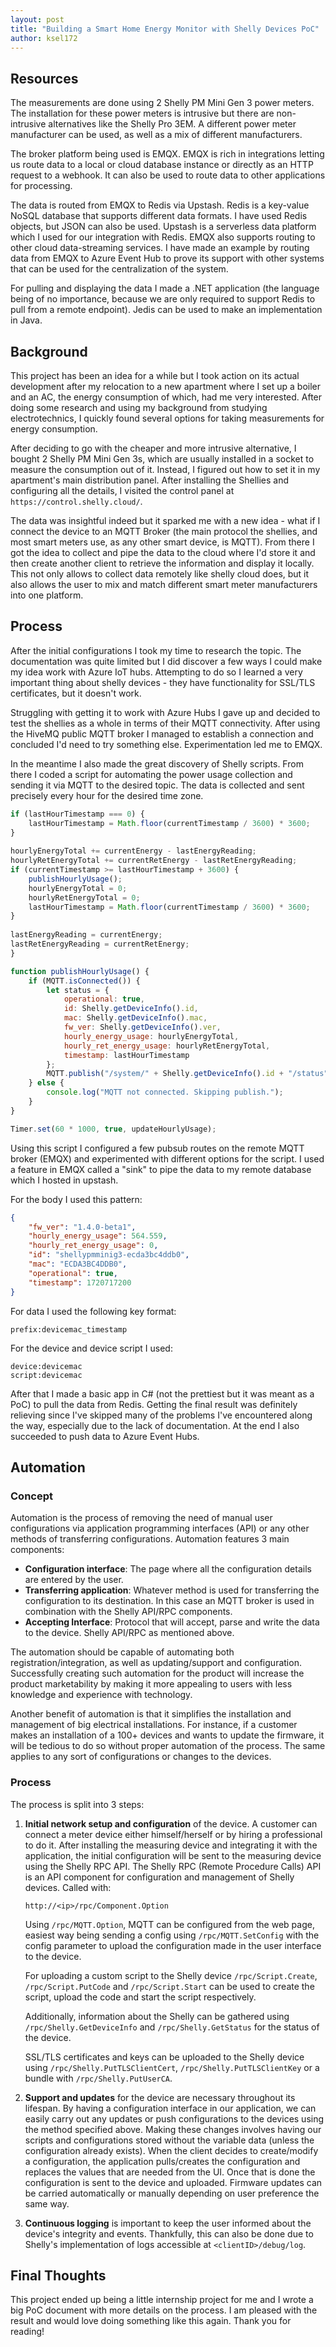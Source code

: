 ```yaml
---
layout: post
title: "Building a Smart Home Energy Monitor with Shelly Devices PoC"
author: ksel172
---
```


## Resources

The measurements are done using 2 Shelly PM Mini Gen 3 power meters. The installation for these power meters is intrusive but there are non-intrusive alternatives like the Shelly Pro 3EM. A different power meter manufacturer can be used, as well as a mix of different manufacturers.

The broker platform being used is EMQX. EMQX is rich in integrations letting us route data to a local or cloud database instance or directly as an HTTP request to a webhook. It can also be used to route data to other applications for processing.

The data is routed from EMQX to Redis via Upstash. Redis is a key-value NoSQL database that supports different data formats. I have used Redis objects, but JSON can also be used. Upstash is a serverless data platform which I used for our integration with Redis. EMQX also supports routing to other cloud data-streaming services. I have made an example by routing data from EMQX to Azure Event Hub to prove its support with other systems that can be used for the centralization of the system.

For pulling and displaying the data I made a .NET application (the language being of no importance, because we are only required to support Redis to pull from a remote endpoint). Jedis can be used to make an implementation in Java.

## Background

This project has been an idea for a while but I took action on its actual development after my relocation to a new apartment where I set up a boiler and an AC, the energy consumption of which, had me very interested. After doing some research and using my background from studying electrotechnics, I quickly found several options for taking measurements for energy consumption.

After deciding to go with the cheaper and more intrusive alternative, I bought 2 Shelly PM Mini Gen 3s, which are usually installed in a socket to measure the consumption out of it. Instead, I figured out how to set it in my apartment's main distribution panel. After installing the Shellies and configuring all the details, I visited the control panel at `https://control.shelly.cloud/`.

The data was insightful indeed but it sparked me with a new idea - what if I connect the device to an MQTT Broker (the main protocol the shellies, and most smart meters use, as any other smart device, is MQTT). From there I got the idea to collect and pipe the data to the cloud where I'd store it and then create another client to retrieve the information and display it locally. This not only allows to collect data remotely like shelly cloud does, but it also allows the user to mix and match different smart meter manufacturers into one platform.

## Process

After the initial configurations I took my time to research the topic. The documentation was quite limited but I did discover a few ways I could make my idea work with Azure IoT hubs. Attempting to do so I learned a very important thing about shelly devices - they have functionality for SSL/TLS certificates, but it doesn't work.

Struggling with getting it to work with Azure Hubs I gave up and decided to test the shellies as a whole in terms of their MQTT connectivity. After using the HiveMQ public MQTT broker I managed to establish a connection and concluded I'd need to try something else. Experimentation led me to EMQX.

In the meantime I also made the great discovery of Shelly scripts. From there I coded a script for automating the power usage collection and sending it via MQTT to the desired topic. The data is collected and sent precisely every hour for the desired time zone.

```javascript
if (lastHourTimestamp === 0) {
    lastHourTimestamp = Math.floor(currentTimestamp / 3600) * 3600;
}
  
hourlyEnergyTotal += currentEnergy - lastEnergyReading;
hourlyRetEnergyTotal += currentRetEnergy - lastRetEnergyReading;
if (currentTimestamp >= lastHourTimestamp + 3600) {
    publishHourlyUsage();
    hourlyEnergyTotal = 0;
    hourlyRetEnergyTotal = 0;
    lastHourTimestamp = Math.floor(currentTimestamp / 3600) * 3600;
}
  
lastEnergyReading = currentEnergy;
lastRetEnergyReading = currentRetEnergy;
}

function publishHourlyUsage() {
    if (MQTT.isConnected()) {
        let status = {
            operational: true,
            id: Shelly.getDeviceInfo().id,
            mac: Shelly.getDeviceInfo().mac,
            fw_ver: Shelly.getDeviceInfo().ver,
            hourly_energy_usage: hourlyEnergyTotal,
            hourly_ret_energy_usage: hourlyRetEnergyTotal,
            timestamp: lastHourTimestamp
        };
        MQTT.publish("/system/" + Shelly.getDeviceInfo().id + "/status", JSON.stringify(status), 0, false);
    } else {
        console.log("MQTT not connected. Skipping publish.");
    }
}

Timer.set(60 * 1000, true, updateHourlyUsage);
```

Using this script I configured a few pubsub routes on the remote MQTT broker (EMQX) and experimented with different options for the script. I used a feature in EMQX called a "sink" to pipe the data to my remote database which I hosted in upstash.

For the body I used this pattern:
```json
{
    "fw_ver": "1.4.0-beta1",
    "hourly_energy_usage": 564.559,
    "hourly_ret_energy_usage": 0,
    "id": "shellypmminig3-ecda3bc4ddb0",
    "mac": "ECDA3BC4DDB0",
    "operational": true,
    "timestamp": 1720717200
}
```

For data I used the following key format:
```
prefix:devicemac_timestamp
```

For the device and device script I used:
```
device:devicemac
script:devicemac
```

After that I made a basic app in C# (not the prettiest but it was meant as a PoC) to pull the data from Redis. Getting the final result was definitely relieving since I've skipped many of the problems I've encountered along the way, especially due to the lack of documentation. At the end I also succeeded to push data to Azure Event Hubs.

## Automation

### Concept

Automation is the process of removing the need of manual user configurations via application programming interfaces (API) or any other methods of transferring configurations. Automation features 3 main components:

- **Configuration interface**: The page where all the configuration details are entered by the user.
- **Transferring application**: Whatever method is used for transferring the configuration to its destination. In this case an MQTT broker is used in combination with the Shelly API/RPC components.
- **Accepting Interface**: Protocol that will accept, parse and write the data to the device. Shelly API/RPC as mentioned above.

The automation should be capable of automating both registration/integration, as well as updating/support and configuration. Successfully creating such automation for the product will increase the product marketability by making it more appealing to users with less knowledge and experience with technology.

Another benefit of automation is that it simplifies the installation and management of big electrical installations. For instance, if a customer makes an installation of a 100+ devices and wants to update the firmware, it will be tedious to do so without proper automation of the process. The same applies to any sort of configurations or changes to the devices.

### Process

The process is split into 3 steps:

1. **Initial network setup and configuration** of the device. A customer can connect a meter device either himself/herself or by hiring a professional to do it. After installing the measuring device and integrating it with the application, the initial configuration will be sent to the measuring device using the Shelly RPC API. The Shelly RPC (Remote Procedure Calls) API is an API component for configuration and management of Shelly devices. Called with:

   ```
   http://<ip>/rpc/Component.Option
   ```

   Using `/rpc/MQTT.Option`, MQTT can be configured from the web page, easiest way being sending a config using `/rpc/MQTT.SetConfig` with the config parameter to upload the configuration made in the user interface to the device.

   For uploading a custom script to the Shelly device `/rpc/Script.Create`, `/rpc/Script.PutCode` and `/rpc/Script.Start` can be used to create the script, upload the code and start the script respectively.

   Additionally, information about the Shelly can be gathered using `/rpc/Shelly.GetDeviceInfo` and `/rpc/Shelly.GetStatus` for the status of the device.

   SSL/TLS certificates and keys can be uploaded to the Shelly device using `/rpc/Shelly.PutTLSClientCert`, `/rpc/Shelly.PutTLSClientKey` or a bundle with `/rpc/Shelly.PutUserCA`.

2. **Support and updates** for the device are necessary throughout its lifespan. By having a configuration interface in our application, we can easily carry out any updates or push configurations to the devices using the method specified above. Making these changes involves having our scripts and configurations stored without the variable data (unless the configuration already exists). When the client decides to create/modify a configuration, the application pulls/creates the configuration and replaces the values that are needed from the UI. Once that is done the configuration is sent to the device and uploaded. Firmware updates can be carried automatically or manually depending on user preference the same way.

3. **Continuous logging** is important to keep the user informed about the device's integrity and events. Thankfully, this can also be done due to Shelly's implementation of logs accessible at `<clientID>/debug/log`.

## Final Thoughts

This project ended up being a little internship project for me and I wrote a big PoC document with more details on the process. I am pleased with the result and would love doing something like this again. Thank you for reading!